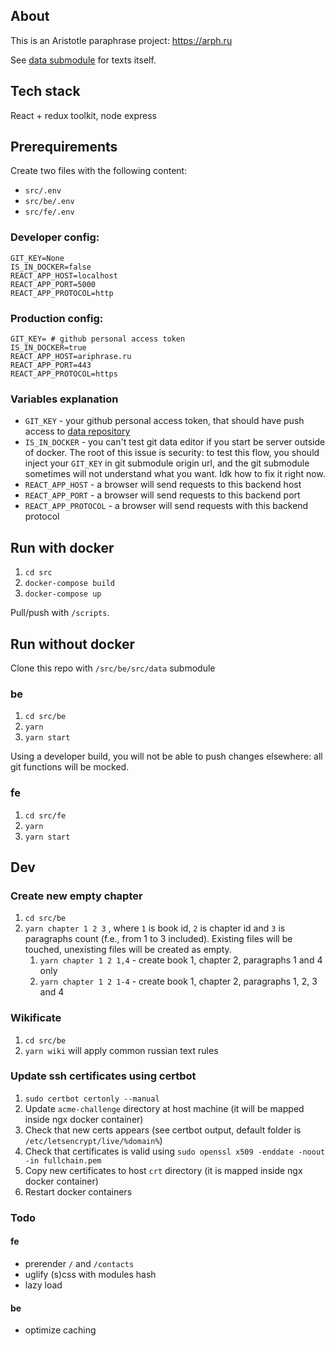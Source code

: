 ## About

This is an Aristotle paraphrase project: https://arph.ru

See [data submodule](https://github.com/snowinmars/aristotle.paraphrase.data) for texts itself.

## Tech stack

React + redux toolkit, node express

## Prerequirements
Create two files with the following content:

- `src/.env`
- `src/be/.env`
- `src/fe/.env`

### Developer config:

```
GIT_KEY=None
IS_IN_DOCKER=false
REACT_APP_HOST=localhost
REACT_APP_PORT=5000
REACT_APP_PROTOCOL=http
```

### Production config:

```
GIT_KEY= # github personal access token
IS_IN_DOCKER=true
REACT_APP_HOST=ariphrase.ru
REACT_APP_PORT=443
REACT_APP_PROTOCOL=https
```

### Variables explanation

- `GIT_KEY` - your github personal access token, that should have push access to [data repository](https://github.com/snowinmars/aristotle.paraphrase.data)
- `IS_IN_DOCKER` - you can't test git data editor if you start be server outside of docker. The root of this issue is security: to test this flow, you should inject your `GIT_KEY` in git submodule origin url, and the git submodule sometimes will not understand what you want. Idk how to fix it right now.
- `REACT_APP_HOST` - a browser will send requests to this backend host
- `REACT_APP_PORT` - a browser will send requests to this backend port
- `REACT_APP_PROTOCOL` - a browser will send requests with this backend protocol 

## Run with docker

1. `cd src`
1. `docker-compose build`
1. `docker-compose up`

Pull/push with `/scripts`.

## Run without docker

Clone this repo with `/src/be/src/data` submodule

### be
1. `cd src/be`
1. `yarn`
1. `yarn start`

Using a developer build, you will not be able to push changes elsewhere: all git functions will be mocked.

### fe
1. `cd src/fe`
1. `yarn`
1. `yarn start`

## Dev

### Create new empty chapter
1. `cd src/be`
2. `yarn chapter 1 2 3` , where `1` is book id, `2` is chapter id and `3` is paragraphs count (f.e., from 1 to 3 included). Existing files will be touched, unexisting files will be created as empty.
   1. `yarn chapter 1 2 1,4` - create book 1, chapter 2, paragraphs 1 and 4 only
   2. `yarn chapter 1 2 1-4` - create book 1, chapter 2, paragraphs 1, 2, 3 and 4

### Wikificate
1. `cd src/be`
1. `yarn wiki` will apply common russian text rules

### Update ssh certificates using certbot
1. `sudo certbot certonly --manual`
  1. Update `acme-challenge` directory at host machine (it will be mapped inside ngx docker container)
1. Check that new certs appears (see certbot output, default folder is `/etc/letsencrypt/live/%domain%`)
1. Check that certificates is valid using `sudo openssl x509 -enddate -noout -in fullchain.pem`
1. Copy new certificates to host `crt` directory (it is mapped inside ngx docker container)
1. Restart docker containers

### Todo
#### fe
- prerender `/` and `/contacts`
- uglify (s)css with modules hash
- lazy load

#### be
- optimize caching
